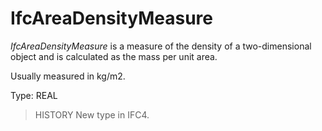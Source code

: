 # IfcAreaDensityMeasure

_IfcAreaDensityMeasure_ is a measure of the density of a two-dimensional object and is calculated as the mass per unit area.<!-- end of definition -->

Usually measured in kg/m2.

Type: REAL

> HISTORY  New type in IFC4.
